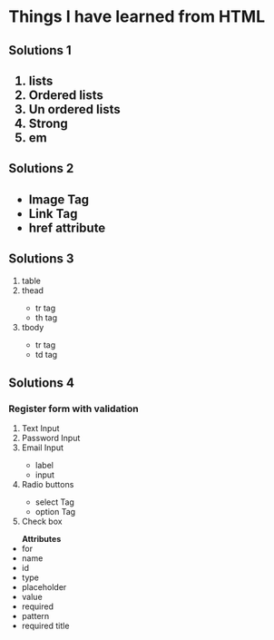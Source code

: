 <h1> Things I have learned from HTML</h1>

<h2>Solutions 1 <h2>

<ol> 
<li>lists</li>
<li>Ordered lists</li>
<li>Un ordered lists</li>
<li> Strong </li>
<li> em</li>
</ol>

<h2>Solutions 2 <h2>

<ul>
<li> Image Tag </li>
<li> Link Tag</li>
<li> href attribute </li>
</ul>

<h2> Solutions 3 </h2>

<ol>
<li> table </li>
<li> thead </li>
<ul> 
    <li> tr tag </li> 
    <li> th tag </li>
 </ul>
<li> tbody </li>
<ul> 
    <li> tr tag </li> 
    <li> td tag </li>
</ul>
</ol>

<h2> Solutions 4 </h2>

<h3> Register form with validation</h3>

<ol> 
<li> Text Input </li>
<li> Password Input </li>
<li> Email Input </li>
    <ul>
    <li> label  </li>
    <li> input  </li>
    </ul>
<li> Radio buttons</li>
    <ul>
    <li> select Tag </li>
    <li> option Tag </li>
    </ul>
<li> Check box</li>
</ol>

<ul>
<strong>Attributes</strong>
<li> for </li>
<li> name  </li> 
<li> id </li>
<li> type </li>
<li> placeholder </li>
<li> value </li>
<li> required </li>
<li> pattern </li>
<li> required title</li>
</ul>
